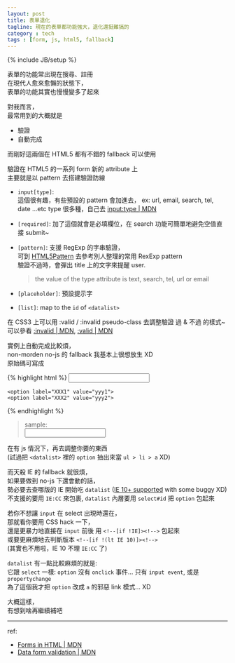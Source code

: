 ```yaml
---
layout: post
title: 表單退化
tagline: 現在的表單都功能強大，退化還挺難搞的
category : tech
tags : [form, js, html5, fallback]
---
```

{% include JB/setup %}

表單的功能常出現在搜尋、註冊  
在現代人愈來愈懶的狀態下，  
表單的功能其實也慢慢變多了起來

對我而言，  
最常用到的大概就是

+ 驗證
+ 自動完成

而剛好這兩個在 HTML5 都有不錯的 fallback 可以使用

驗證在 HTML5 的一系列 form 新的 attribute 上  
主要就是以 pattern 去搭建驗證防線

+ `input[type]`:  
    這個很有趣，有些預設的 pattern 會加進去， ex: url, email, search, tel, date ...etc
    type 很多種，自己去 [input:type | MDN](https://developer.mozilla.org/en-US/docs/Web/HTML/Element/input#attr-type)
+ `[required]`: 加了這個就會是必填欄位，在 search 功能可簡單地避免空值直接 submit~
+ `[pattern]`: 支援 RegExp 的字串驗證，  
  可到 [HTML5Pattern](http://html5pattern.com/) 去參考別人整理的常用 RexExp pattern  
  驗證不過時，會彈出 title 上的文字來提醒 user.

    > the value of the type attribute is text, search, tel, url or email
+ `[placeholder]`: 預設提示字
+ `[list]`: map to the `id` of `<datalist>`

在 CSS3 上可以用 :valid / :invalid pseudo-class 去調整驗證 過 & 不過 的樣式~  
可以參看 [:invalid | MDN](https://developer.mozilla.org/en-US/docs/Web/CSS/:invalid), [:valid | MDN](https://developer.mozilla.org/en-US/docs/Web/CSS/:valid)


實例上自動完成比較煩，  
non-morden no-js 的 fallback 我基本上很想放生 XD  
原始碼可寫成

{% highlight html %}
<input list="data-list" id="search-kwd" name="search-kwd" required>
<datalist id="data-list">
  <!--[if IE]><select id="search-kwd"><![endif]-->
    <option label="XXX1" value="yyy1">
    <option label="XXX2" value="yyy2">
  <!--[if IE]></select><![endif]-->
</datalist>
{% endhighlight %}

> sample:  
    <input list="data-list" id="search-kwd" name="search-kwd" required>
    <datalist id="data-list">
      <!--[if IE]><select id="search-kwd"><![endif]-->
        <option label="XXX1" value="yyy1">
        <option label="XXX2" value="yyy2">
      <!--[if IE]></select><![endif]-->
    </datalist>

在有 js 情況下，再去調整你要的東西  
(試過把 `<datalist>` 裡的 `option` 抽出來當 `ul > li > a` XD)

而天殺 IE 的 fallback 就很煩，  
如果要做到 no-js 下還會動的話，  
勢必要去查哪版的 IE 開始吃 `datalist` ([IE 10+ supported](http://caniuse.com/#search=datalist) with some buggy XD)  
不支援的要用 `IE:CC` 來包裹, `datalist` 內層要用 `select#id` 把 `option` 包起來

若你不想讓 `input` 在 select 出現時還在，  
那就看你要用 CSS hack 一下，  
還是更暴力地直接在 `input` 前後 用 `<!--[if !IE]><!-->` 包起來  
或要更麻煩地去判斷版本 `<!--[if !(lt IE 10)]><!-->`  
(其實也不用啦，IE 10 不理 `IE:CC` 了)

`datalist` 有一點比較麻煩的就是:  
它跟 `select` 一樣: `option` 沒有 `onclick` 事件...
只有 `input event`, 或是 `propertychange`   
為了這個我才把 `option` 改成 `a` 的邪惡 link 模式... XD

大概這樣，  
有想到啥再繼續補吧



---

ref:
+ [Forms in HTML | MDN](https://developer.mozilla.org/en-US/docs/Web/Guide/HTML/Forms_in_HTML)
+ [Data form validation | MDN](https://developer.mozilla.org/en-US/docs/Web/Guide/HTML/Forms/Data_form_validation)

